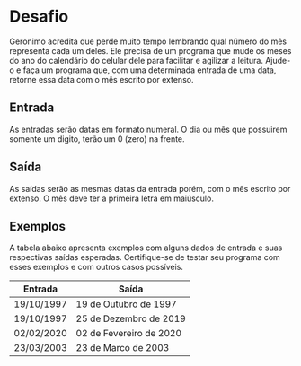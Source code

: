 # Desafio
Geronimo acredita que perde muito tempo lembrando qual número do mês representa cada um deles. Ele precisa de um programa que mude os meses do ano do calendário do celular dele para facilitar e agilizar a leitura. Ajude-o e faça um programa que, com uma determinada entrada de uma data, retorne essa data com o mês escrito por extenso.

## Entrada
As entradas serão datas em formato numeral. O dia ou mês que possuirem somente um digito, terão um 0 (zero) na frente.

## Saída
As saídas serão as mesmas datas da entrada porém, com o mês escrito por extenso. O mês deve ter a primeira letra em maiúsculo.

## Exemplos
A tabela abaixo apresenta exemplos com alguns dados de entrada e suas respectivas saídas esperadas. Certifique-se de testar seu programa com esses exemplos e com outros casos possíveis.

|   Entrada     |     Saída     |
| ------------- | ------------- |
|      19/10/1997      |      19 de Outubro de 1997      |
|       19/10/1997       |      25 de Dezembro de 2019      |
|       02/02/2020       |      02 de Fevereiro de 2020      |
|       23/03/2003       |      23 de Marco de 2003      |